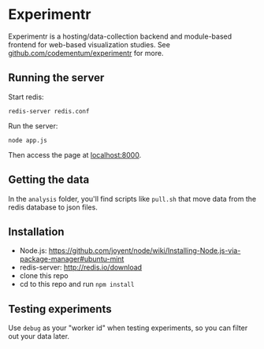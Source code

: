 Experimentr
========

Experimentr is a hosting/data-collection backend and module-based frontend for web-based visualization studies. See [github.com/codementum/experimentr](https://github.com/codementum/experimentr/) for more.

Running the server
--------

Start redis: 

    redis-server redis.conf

Run the server:

    node app.js

Then access the page at [localhost:8000](http://localhost:8000).

Getting the data
-------

In the `analysis` folder, you'll find scripts like `pull.sh` that move data from the redis database to json files.

Installation
-------

- Node.js: https://github.com/joyent/node/wiki/Installing-Node.js-via-package-manager#ubuntu-mint
- redis-server: http://redis.io/download
- clone this repo
- cd to this repo and run `npm install`

Testing experiments
-------

Use `debug` as your "worker id" when testing experiments, so you can filter out your data later.
